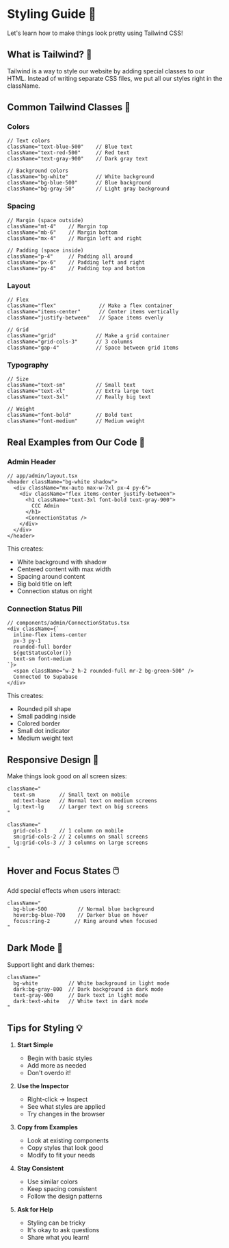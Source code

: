 # Styling Guide 🎨

Let's learn how to make things look pretty using Tailwind CSS!

## What is Tailwind? 🌈

Tailwind is a way to style our website by adding special classes to our HTML. Instead of writing separate CSS files, we put all our styles right in the className.

## Common Tailwind Classes 📝

### Colors
```tsx
// Text colors
className="text-blue-500"    // Blue text
className="text-red-500"     // Red text
className="text-gray-900"    // Dark gray text

// Background colors
className="bg-white"         // White background
className="bg-blue-500"      // Blue background
className="bg-gray-50"       // Light gray background
```

### Spacing
```tsx
// Margin (space outside)
className="mt-4"    // Margin top
className="mb-6"    // Margin bottom
className="mx-4"    // Margin left and right

// Padding (space inside)
className="p-4"     // Padding all around
className="px-6"    // Padding left and right
className="py-4"    // Padding top and bottom
```

### Layout
```tsx
// Flex
className="flex"              // Make a flex container
className="items-center"      // Center items vertically
className="justify-between"   // Space items evenly

// Grid
className="grid"             // Make a grid container
className="grid-cols-3"      // 3 columns
className="gap-4"            // Space between grid items
```

### Typography
```tsx
// Size
className="text-sm"          // Small text
className="text-xl"          // Extra large text
className="text-3xl"         // Really big text

// Weight
className="font-bold"        // Bold text
className="font-medium"      // Medium weight
```

## Real Examples from Our Code 🚀

### Admin Header
```tsx
// app/admin/layout.tsx
<header className="bg-white shadow">
  <div className="mx-auto max-w-7xl px-4 py-6">
    <div className="flex items-center justify-between">
      <h1 className="text-3xl font-bold text-gray-900">
        CCC Admin
      </h1>
      <ConnectionStatus />
    </div>
  </div>
</header>
```
This creates:
- White background with shadow
- Centered content with max width
- Spacing around content
- Big bold title on left
- Connection status on right

### Connection Status Pill
```tsx
// components/admin/ConnectionStatus.tsx
<div className={`
  inline-flex items-center 
  px-3 py-1 
  rounded-full border 
  ${getStatusColor()}
  text-sm font-medium
`}>
  <span className="w-2 h-2 rounded-full mr-2 bg-green-500" />
  Connected to Supabase
</div>
```
This creates:
- Rounded pill shape
- Small padding inside
- Colored border
- Small dot indicator
- Medium weight text

## Responsive Design 📱

Make things look good on all screen sizes:

```tsx
className="
  text-sm        // Small text on mobile
  md:text-base   // Normal text on medium screens
  lg:text-lg     // Larger text on big screens
"

className="
  grid-cols-1    // 1 column on mobile
  sm:grid-cols-2 // 2 columns on small screens
  lg:grid-cols-3 // 3 columns on large screens
"
```

## Hover and Focus States 🖱️

Add special effects when users interact:

```tsx
className="
  bg-blue-500          // Normal blue background
  hover:bg-blue-700    // Darker blue on hover
  focus:ring-2        // Ring around when focused
"
```

## Dark Mode 🌙

Support light and dark themes:

```tsx
className="
  bg-white          // White background in light mode
  dark:bg-gray-800  // Dark background in dark mode
  text-gray-900     // Dark text in light mode
  dark:text-white   // White text in dark mode
"
```

## Tips for Styling 💡

1. **Start Simple**
   - Begin with basic styles
   - Add more as needed
   - Don't overdo it!

2. **Use the Inspector**
   - Right-click → Inspect
   - See what styles are applied
   - Try changes in the browser

3. **Copy from Examples**
   - Look at existing components
   - Copy styles that look good
   - Modify to fit your needs

4. **Stay Consistent**
   - Use similar colors
   - Keep spacing consistent
   - Follow the design patterns

5. **Ask for Help**
   - Styling can be tricky
   - It's okay to ask questions
   - Share what you learn!
